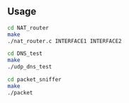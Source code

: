 ## Usage
```bash
cd NAT_router
make
./nat_router.c INTERFACE1 INTERFACE2
```

```bash
cd DNS_test
make
./udp_dns_test
```

```bash
cd packet_sniffer
make
./packet
```


